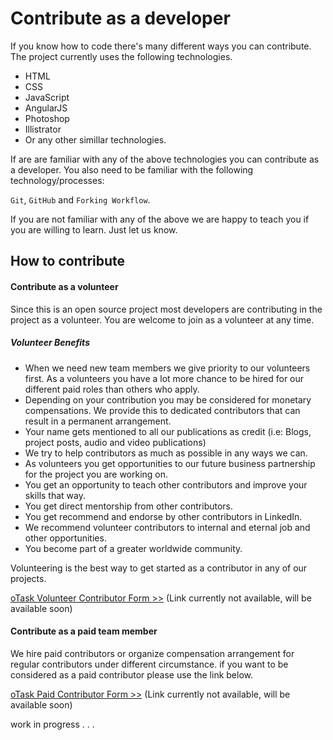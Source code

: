 # Contribute as a developer

If you know how to code there's many different ways you can contribute. The project currently uses the following technologies.

- HTML
- CSS
- JavaScript
- AngularJS
- Photoshop
- Illistrator
- Or any other simillar technologies.

If are are familiar with any of the above technologies you can contribute as a developer. You also need to be familiar with the following technology/processes:

`Git`, `GitHub` and `Forking Workflow`. 

If you are not familiar with any of the above we are happy to teach you if you are willing to learn. Just let us know.

## How to contribute

#### **Contribute as a volunteer**
Since this is an open source project most developers are contributing in the project as a volunteer. You are welcome to join as a volunteer at any time. 

##### Volunteer Benefits
- When we need new team members we give priority to our volunteers first. As a volunteers you have a lot more chance to be hired for our different paid roles than others who apply.
- Depending on your contribution you may be considered for monetary compensations. We provide this to dedicated contributors that can result in a permanent arrangement.
- Your name gets mentioned to all our publications as credit (i.e: Blogs, project posts, audio and video publications)
- We try to help contributors as much as possible in any ways we can.
- As volunteers you get opportunities to our future business partnership for the project you are working on.
- You get an opportunity to teach other contributors and improve your skills that way.	
- You get direct mentorship from other contributors. 
- You get recommend and endorse by other contributors in LinkedIn.
- We recommend volunteer contributors to internal and eternal job and other opportunities.
- You become part of a greater worldwide community.

Volunteering is the best way to get started as a contributor in any of our projects.

[oTask Volunteer Contributor Form >>](#) (Link currently not available, will be available soon)


#### **Contribute as a paid team member**
We hire paid contributors or organize compensation arrangement for regular contributors under different circumstance. if you want to be considered as a paid contributor please use the link below.

[oTask Paid Contributor Form >>](#) (Link currently not available, will be available soon)

work in progress . . .
